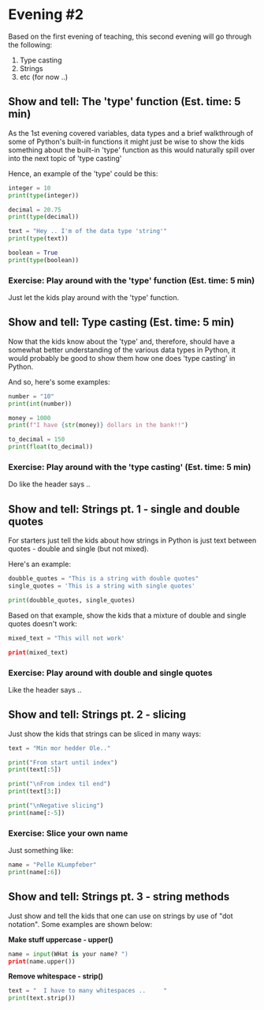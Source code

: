 # Evening #2
Based on the first evening of teaching, this second evening will go through the following:
1. Type casting
2. Strings
3. etc (for now ..)

## Show and tell: The 'type' function (Est. time: 5 min)
As the 1st evening covered variables, data types and a brief walkthrough of some of Python's built-in functions it might just be wise to show the kids something about the built-in 'type' function as this would naturally spill over into the next topic of 'type casting'

Hence, an example of the 'type' could be this:
```python
integer = 10
print(type(integer))

decimal = 20.75
print(type(decimal))

text = "Hey .. I'm of the data type 'string'"
print(type(text))

boolean = True
print(type(boolean))
```

### Exercise: Play around with the 'type' function (Est. time: 5 min)
Just let the kids play around with the 'type' function.

## Show and tell: Type casting (Est. time: 5 min)
Now that the kids know about the 'type' and, therefore, should have a somewhat better understanding of the various data types in Python, it would probably be good to show them how one does 'type casting' in Python.

And so, here's some examples:
```python
number = "10"
print(int(number))

money = 1000
print(f"I have {str(money)} dollars in the bank!!")

to_decimal = 150
print(float(to_decimal))
```

### Exercise: Play around with the 'type casting' (Est. time: 5 min)
Do like the header says ..

## Show and tell: Strings pt. 1 - single and double quotes
For starters just tell the kids about how strings in Python is just text between quotes - double and single (but not mixed).

Here's an example:
```python
doubble_quotes = "This is a string with double quotes"
single_quotes = 'This is a string with single quotes'

print(doubble_quotes, single_quotes)
```

Based on that example, show the kids that a mixture of double and single quotes doesn't work:
```python
mixed_text = "This will not work'

print(mixed_text)
```

### Exercise: Play around with double and single quotes
Like the header says ..

## Show and tell: Strings pt. 2 - slicing
Just show the kids that strings can be sliced in many ways:
```python
text = "Min mor hedder Ole.."

print("From start until index")
print(text[:5])

print("\nFrom index til end")
print(text[3:])

print("\nNegative slicing")
print(name[:-5])
```

### Exercise: Slice your own name
Just something like:
```python
name = "Pelle KLumpfeber"
print(name[:6])
```

## Show and tell: Strings pt. 3 - string methods
Just show and tell the kids that one can use on strings by use of "dot notation". Some examples are shown below:

**Make stuff uppercase - upper()**
```python
name = input(WHat is your name? ")
print(name.upper())
```

**Remove whitespace - strip()**
```python
text = "  I have to many whitespaces ..     "
print(text.strip())
```




